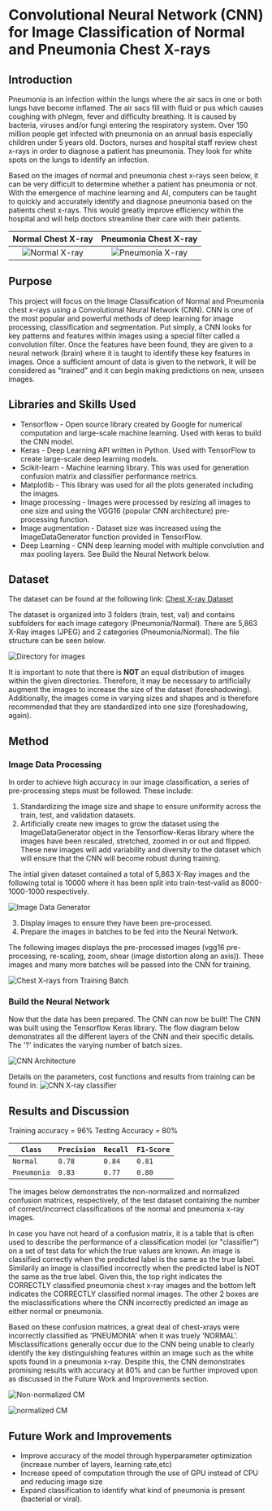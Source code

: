 # Convolutional Neural Network (CNN) for Image Classification of Normal and Pneumonia Chest X-rays

## Introduction
Pneumonia is an infection within the lungs where the air sacs in one or both lungs have become inflamed. The air sacs fill with fluid or pus which causes coughing with phlegm, fever and difficulty breathing. It is caused by bacteria, viruses and/or fungi entering the respiratory system. Over 150 million people get infected with pneumonia on an annual basis especially children under 5 years old. Doctors, nurses and hospital staff review chest x-rays in order to diagnose a patient has pneumonia. They look for white spots on the lungs to identify an infection. 

Based on the images of normal and pneumonia chest x-rays seen below, it can be very difficult to determine whether a patient has pneumonia or not. With the emergence of machine learning and AI, computers can be taught to quickly and accurately identify and diagnose pneumonia based on the patients chest x-rays. This would greatly improve efficiency within the hospital and will help doctors streamline their care with their patients.

**Normal Chest X-ray**           | **Pneumonia Chest X-ray**
:-------------------------:|:-------------------------:
![Normal X-ray](https://github.com/aziz66710/CNN_chest_xray/blob/main/normal.jpg)   |  ![Pneumonia X-ray](https://github.com/aziz66710/CNN_chest_xray/blob/main/pneumonia.jpg)

## Purpose
This project will focus on the Image Classification of Normal and Pneumonia chest x-rays using a Convolutional Neural Network (CNN). CNN is one of the most popular and powerful methods of deep learning for image processing, classification and segmentation. Put simply, a CNN looks for key patterns and features within images using a special filter called a convolution filter. Once the features have been found, they are given to a neural network (brain) where it is taught to identify these key features in images. Once a sufficient amount of data is given to the network, it will be considered as "trained" and it can begin making predictions on new, unseen images.   

## Libraries and Skills Used
- Tensorflow - Open source library created by Google for numerical computation and large-scale machine learning. Used with keras to build the CNN model.
- Keras - Deep Learning API written in Python. Used with TensorFlow to create large-scale deep learning models.
- Scikit-learn -  Machine learning library. This was used for generation confusion matrix and classifier performance metrics.
- Matplotlib - This library was used for all the plots generated including the images. 
- Image processing - Images were processed by resizing all images to one size and using the VGG16 (popular CNN architecture) pre-processing function.  
- Image augmentation - Dataset size was increased using the ImageDataGenerator function provided in TensorFlow. 
- Deep Learning - CNN deep learning model with multiple convolution and max pooling layers. See Build the Neural Network below. 

## Dataset
The dataset can be found at the following link: [Chest X-ray Dataset](https://www.kaggle.com/paultimothymooney/chest-xray-pneumonia)

The dataset is organized into 3 folders (train, test, val) and contains subfolders for each image category (Pneumonia/Normal). There are 5,863 X-Ray images (JPEG) and 2 categories (Pneumonia/Normal). The file structure can be seen below.

![Directory for images](https://github.com/aziz66710/CNN_chest_xray/blob/main/tree.png)

It is important to note that there is **NOT** an equal distribution of images within the given directories. Therefore, it may be necessary to artificially augment the images to increase the size of the dataset (foreshadowing). Additionally, the images come in varying sizes and shapes and is therefore recommended that they are standardized into one size (foreshadowing, again).  

## Method

### Image Data Processing

In order to achieve high accuracy in our image classification, a series of pre-processing steps must be followed. These include:
1. Standardizing the image size and shape to ensure uniformity across the train, test, and validation datasets.
2. Artificially create new images to grow the dataset using the ImageDataGenerator object in the Tensorflow-Keras library where the images have been rescaled, stretched, zoomed in or out and flipped. These new images will add variability and diversity to the dataset which will ensure that the CNN will become robust during training. 

The intial given dataset contained a total of 5,863 X-Ray images and the following total is 10000 where it has been split into train-test-valid as 8000-1000-1000 respectively.

![Image Data Generator](https://github.com/aziz66710/CNN_chest_xray/blob/main/image_data_gen.png)

3. Display images to ensure they have been pre-processed.
4. Prepare the images in batches to be fed into the Neural Network.

The following images displays the pre-processed images (vgg16 pre-processing, re-scaling, zoom, shear (image distortion along an axis)). These images and many more batches will be passed into the CNN for training. 

![Chest X-rays from Training Batch](https://github.com/aziz66710/CNN_chest_xray/blob/main/train_images.png)


### Build the Neural Network

Now that the data has been prepared. The CNN can now be built! The CNN was built using the Tensorflow Keras library. The flow diagram below demonstrates all the different layers of the CNN and their specific details. The '?' indicates the varying number of batch sizes. 

![CNN Architecture](https://github.com/aziz66710/CNN_chest_xray/blob/main/cnn_architecture.png)

Details on the parameters, cost functions and results from training can be found in: ![CNN X-ray classifier](https://github.com/aziz66710/CNN_chest_xray/blob/main/CNN_Normal_Pneumonia.ipynb)


## Results and Discussion

Training accuracy = 96%
Testing Accuracy = 80%

|`Class`        |`Precision`  | `Recall`    | `F1-Score`    |
| -----------   | ----------- |-------------|---------------|
| `Normal`      | `0.78`      | `0.84`      | `0.81`        |
| `Pneumonia`   | `0.83`      | `0.77`      | `0.80`        |

The images below demonstrates the non-normalized and normalized confusion matrices, respectively, of the test dataset containing the number of correct/incorrect classifications of the normal and pneumonia x-ray images. 

In case you have not heard of a confusion matrix, it is a table that is often used to describe the performance of a classification model (or "classifier") on a set of test data for which the true values are known. An image is classified correctly when the predicted label is the same as the true label. Similarily an image is classified incorrectly when the predicted label is NOT the same as the true label. Given this, the top right indicates the CORRECTLY classified pneumonia chest x-ray images and the bottom left indicates the CORRECTLY classified normal images. The other 2 boxes are the misclassifications where the CNN incorrectly predicted an image as either normal or pneumonia.  

Based on these confusion matrices, a great deal of chest-xrays were incorrectly classified as 'PNEUMONIA' when it was truely 'NORMAL'. Misclassifications generally occur due to the CNN being unable to clearly identify the key distinguishing features within an image such as the white spots found in a pneumonia x-ray. Despite this, the CNN demonstrates promising results with accuracy at 80% and can be further improved upon as discussed in the Future Work and Improvements section. 

![Non-normalized CM](https://github.com/aziz66710/CNN_chest_xray/blob/main/non-norm_cm.png)




![normalized CM](https://github.com/aziz66710/CNN_chest_xray/blob/main/norm_cm.png)

 

## Future Work and Improvements
- Improve accuracy of the model through hyperparameter optimization (increase number of layers, learning rate,etc)
- Increase speed of computation through the use of GPU instead of CPU and reducing image size
- Expand classification to identify what kind of pneumonia is present (bacterial or viral).




